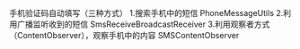 手机验证码自动填写（三种方式）
1.搜索手机中的短信   PhoneMessageUtils
2.利用广播监听收到的短信  SmsReceiveBroadcastReceiver
3.利用观察者方式（ContentObserver），观察手机中的内容   SMSContentObserver
